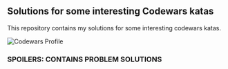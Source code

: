 ## Solutions for some interesting Codewars katas

This repository contains my solutions for some interesting codewars katas.

![Codewars Profile](https://www.codewars.com/users/konka/badges/small)

### SPOILERS: CONTAINS PROBLEM SOLUTIONS
